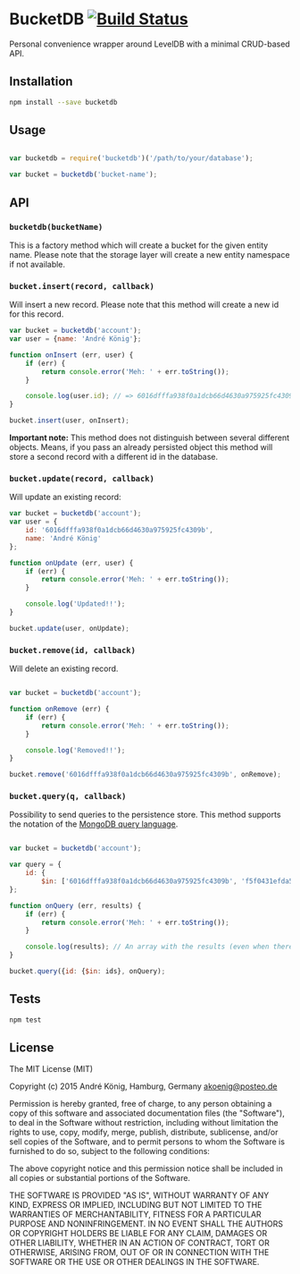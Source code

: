 # BucketDB [![Build Status](https://travis-ci.org/akoenig/bucketdb.svg?branch=master)](https://travis-ci.org/akoenig/bucketdb)

Personal convenience wrapper around LevelDB with a minimal CRUD-based API.

## Installation

```sh
npm install --save bucketdb
```

## Usage

```js

var bucketdb = require('bucketdb')('/path/to/your/database');

var bucket = bucketdb('bucket-name');

```

## API

### `bucketdb(bucketName)`

This is a factory method which will create a bucket for the given entity name. Please note that the storage layer will create a new entity namespace if not available.

### `bucket.insert(record, callback)`

Will insert a new record. Please note that this method will create a new id for this record.

```js
var bucket = bucketdb('account');
var user = {name: 'André König'};

function onInsert (err, user) {
    if (err) {
        return console.error('Meh: ' + err.toString());
    }

    console.log(user.id); // => 6016dfffa938f0a1dcb66d4630a975925fc4309b
}

bucket.insert(user, onInsert);
```

**Important note:** This method does not distinguish between several different objects. Means, if you pass an already persisted object this method will store a second record with a different id in the database.

### `bucket.update(record, callback)`

Will update an existing record:

```js
var bucket = bucketdb('account');
var user = {
    id: '6016dfffa938f0a1dcb66d4630a975925fc4309b',
    name: 'André König'
};

function onUpdate (err, user) {
    if (err) {
        return console.error('Meh: ' + err.toString());
    }

    console.log('Updated!!');
}

bucket.update(user, onUpdate);

```

### `bucket.remove(id, callback)`

Will delete an existing record.

```js

var bucket = bucketdb('account');

function onRemove (err) {
    if (err) {
        return console.error('Meh: ' + err.toString());
    }

    console.log('Removed!!');
}

bucket.remove('6016dfffa938f0a1dcb66d4630a975925fc4309b', onRemove);

```

### `bucket.query(q, callback)`

Possibility to send queries to the persistence store. This method supports the notation of the [MongoDB query language](http://docs.mongodb.org/manual/tutorial/query-documents/).

```js

var bucket = bucketdb('account');

var query = {
    id: {
        $in: ['6016dfffa938f0a1dcb66d4630a975925fc4309b', 'f5f0431efda54374889553f27a6710cfc48a69e7'];
};

function onQuery (err, results) {
    if (err) {
        return console.error('Meh: ' + err.toString());
    }

    console.log(results); // An array with the results (even when there is only one record; empty array when no results are available).
}

bucket.query({id: {$in: ids}, onQuery);
```

## Tests

```sh
npm test
```

## License

The MIT License (MIT)

Copyright (c) 2015 André König, Hamburg, Germany <akoenig@posteo.de>

Permission is hereby granted, free of charge, to any person obtaining a copy
of this software and associated documentation files (the "Software"), to deal
in the Software without restriction, including without limitation the rights
to use, copy, modify, merge, publish, distribute, sublicense, and/or sell
copies of the Software, and to permit persons to whom the Software is
furnished to do so, subject to the following conditions:

The above copyright notice and this permission notice shall be included in
all copies or substantial portions of the Software.

THE SOFTWARE IS PROVIDED "AS IS", WITHOUT WARRANTY OF ANY KIND, EXPRESS OR
IMPLIED, INCLUDING BUT NOT LIMITED TO THE WARRANTIES OF MERCHANTABILITY,
FITNESS FOR A PARTICULAR PURPOSE AND NONINFRINGEMENT. IN NO EVENT SHALL THE
AUTHORS OR COPYRIGHT HOLDERS BE LIABLE FOR ANY CLAIM, DAMAGES OR OTHER
LIABILITY, WHETHER IN AN ACTION OF CONTRACT, TORT OR OTHERWISE, ARISING FROM,
OUT OF OR IN CONNECTION WITH THE SOFTWARE OR THE USE OR OTHER DEALINGS IN
THE SOFTWARE.
